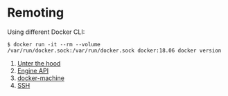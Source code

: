 # Remoting

Using different Docker CLI:

```
$ docker run -it --rm --volume /var/run/docker.sock:/var/run/docker.sock docker:18.06 docker version
```

1. [Unter the hood](under_the_hood)
1. [Engine API](engine_api)
1. [docker-machine](docker-machine)
1. [SSH](ssh)